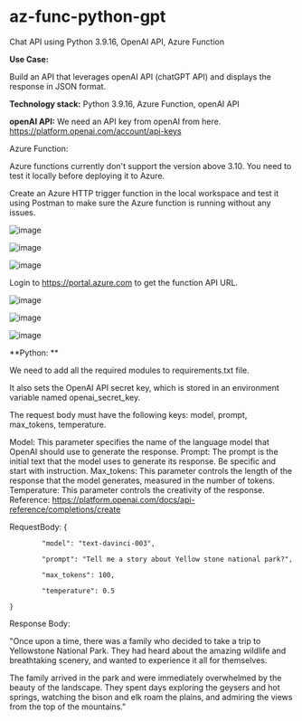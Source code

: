 # az-func-python-gpt
Chat API using Python 3.9.16, OpenAI API, Azure Function

**Use Case:**

Build an API that leverages openAI API (chatGPT API) and displays the response in JSON format. 

**Technology stack:** Python 3.9.16, Azure Function, openAI API

**openAI API:** We need an API key from openAI from here. https://platform.openai.com/account/api-keys

Azure Function:

Azure functions currently don't support the version above 3.10. You need to test it locally before deploying it to Azure.

Create an Azure HTTP trigger function in the local workspace and test it using Postman to make sure the Azure function is running without any issues. 

![image](https://github.com/aarkatta/az-func-python-gpt/assets/6164192/c5bbfd8f-0a20-484b-bd52-144855521933)

![image](https://github.com/aarkatta/az-func-python-gpt/assets/6164192/8696cb20-2b6b-4401-916f-fb20fcc290a3)

![image](https://github.com/aarkatta/az-func-python-gpt/assets/6164192/0db00340-4841-458e-9b0f-43e086a28d7a)

Login to https://portal.azure.com to get the function API URL.

![image](https://github.com/aarkatta/az-func-python-gpt/assets/6164192/833eff2b-db4d-47f3-aa8a-ef724a7e806a)


![image](https://github.com/aarkatta/az-func-python-gpt/assets/6164192/3c4235a9-6464-43dc-9226-191667af49a6)

![image](https://github.com/aarkatta/az-func-python-gpt/assets/6164192/484300e5-0cdb-4173-b6ba-d4adbe65fb19)


**Python: **

We need to add all the required modules to requirements.txt file. 

It also sets the OpenAI API secret key, which is stored in an environment variable named openai_secret_key.

The request body must have the following keys: model, prompt, max_tokens, temperature.

Model: This parameter specifies the name of the language model that OpenAI should use to generate the response. 
Prompt: The prompt is the initial text that the model uses to generate its response. Be specific and start with instruction. 
Max_tokens: This parameter controls the length of the response that the model generates, measured in the number of tokens.
Temperature: This parameter controls the creativity of the response.
Reference: https://platform.openai.com/docs/api-reference/completions/create

RequestBody:
 {
 
            "model": "text-davinci-003",
            
            "prompt": "Tell me a story about Yellow stone national park?",
            
            "max_tokens": 100,
            
            "temperature": 0.5
            
    }
    
Response Body:

"Once upon a time, there was a family who decided to take a trip to Yellowstone National Park. They had heard about the amazing wildlife and breathtaking scenery, and wanted to experience it all for themselves.

The family arrived in the park and were immediately overwhelmed by the beauty of the landscape. They spent days exploring the geysers and hot springs, watching the bison and elk roam the plains, and admiring the views from the top of the mountains."




